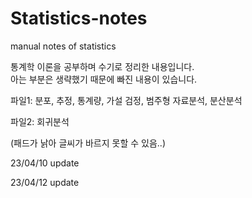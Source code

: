 # Statistics-notes
manual notes of statistics

통계학 이론을 공부하며 수기로 정리한 내용입니다.  
아는 부분은 생략했기 때문에 빠진 내용이 있습니다.

  
파일1: 분포, 추정, 통계량, 가설 검정, 범주형 자료분석, 분산분석 
  
파일2: 회귀분석

(패드가 낡아 글씨가 바르지 못할 수 있음..)

23/04/10 update
  
23/04/12 update
